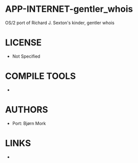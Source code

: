 APP-INTERNET-gentler_whois
==========================

OS/2 port of Richard J. Sexton's kinder, gentler whois

LICENSE
===============
* Not Specified

COMPILE TOOLS
===============
* 

AUTHORS
===============
* Port: Bjørn Mork

LINKS
===============
* 
